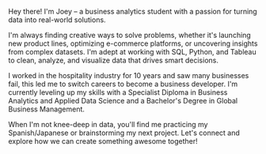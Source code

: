 Hey there! I'm Joey – a business analytics student with a passion for turning data into real-world solutions.

I'm always finding creative ways to solve problems, whether it's launching new product lines, optimizing e-commerce platforms, or uncovering insights from complex datasets. I'm adept at working with SQL, Python, and Tableau to clean, analyze, and visualize data that drives smart decisions.

I worked in the hospitality industry for 10 years and saw many businesses fail, this led me to switch careers to become a business developer. I'm currently leveling up my skills with a Specialist Diploma in Business Analytics and Applied Data Science and a Bachelor's Degree in Global Business Management.

When I'm not knee-deep in data, you'll find me practicing my Spanish/Japanese or brainstorming my next project. Let's connect and explore how we can create something awesome together!
